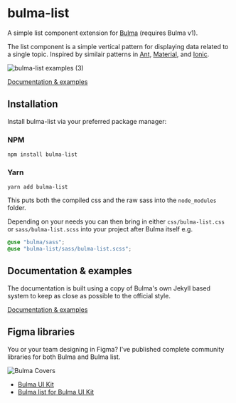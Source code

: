 # bulma-list
A simple list component extension for [Bulma](https://bulma.io) (requires Bulma v1).

The list component is a simple vertical pattern for displaying data related to a single topic. Inspired by similair patterns in [Ant](https://ant.design/components/list), [Material](https://material.io/components/lists), and [Ionic](https://ionicframework.com/docs/api/list).

![bulma-list examples (3)](https://user-images.githubusercontent.com/616368/134606381-e04fb1f0-523f-47d1-85e4-a1ec1c32f50c.png)

[Documentation & examples](https://bluefantail.github.io/bulma-list/)

## Installation

Install bulma-list via your preferred package manager:

### NPM
```shell
npm install bulma-list
```

### Yarn
```shell
yarn add bulma-list
```

This puts both the compiled css and the raw sass into the `node_modules` folder.

Depending on your needs you can then bring in either `css/bulma-list.css` or `sass/bulma-list.scss` into your project after Bulma itself e.g.

```scss
@use "bulma/sass";
@use "bulma-list/sass/bulma-list.scss";
```

## Documentation & examples
The documentation is built using a copy of Bulma's own Jekyll based system to keep as close as possible to the official style.

[Documentation & examples](https://bluefantail.github.io/bulma-list/)

## Figma libraries

You or your team designing in Figma? I've published complete community libraries for both Bulma and Bulma list.

![Bulma Covers](https://user-images.githubusercontent.com/616368/205219237-ffdf51b0-d273-4be0-85cf-5e53c21c9984.png)


- [Bulma UI Kit](https://www.figma.com/community/file/1156212137289942407)
- [Bulma list for Bulma UI Kit](https://www.figma.com/community/file/1180350557509236996)
